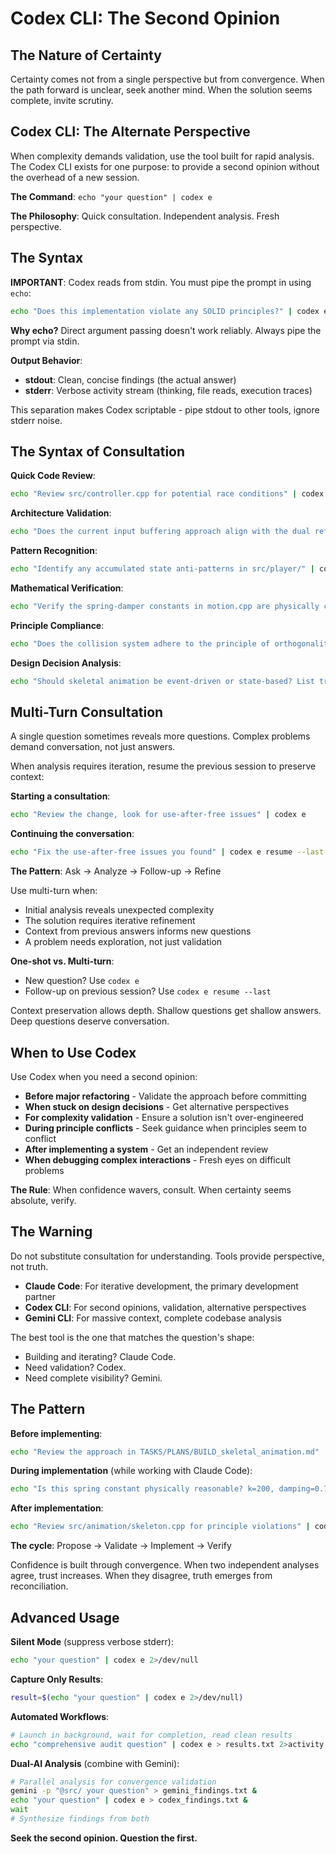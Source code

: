 # Codex CLI: The Second Opinion

## The Nature of Certainty

Certainty comes not from a single perspective but from convergence. When the path forward is unclear, seek another mind. When the solution seems complete, invite scrutiny.

## Codex CLI: The Alternate Perspective

When complexity demands validation, use the tool built for rapid analysis. The Codex CLI exists for one purpose: to provide a second opinion without the overhead of a new session.

**The Command**: `echo "your question" | codex e`

**The Philosophy**: Quick consultation. Independent analysis. Fresh perspective.

## The Syntax

**IMPORTANT**: Codex reads from stdin. You must pipe the prompt in using `echo`:

```bash
echo "Does this implementation violate any SOLID principles?" | codex e
```

**Why echo?** Direct argument passing doesn't work reliably. Always pipe the prompt via stdin.

**Output Behavior**:
- **stdout**: Clean, concise findings (the actual answer)
- **stderr**: Verbose activity stream (thinking, file reads, execution traces)

This separation makes Codex scriptable - pipe stdout to other tools, ignore stderr noise.

## The Syntax of Consultation

**Quick Code Review**:
```bash
echo "Review src/controller.cpp for potential race conditions" | codex e
```

**Architecture Validation**:
```bash
echo "Does the current input buffering approach align with the dual reference pattern?" | codex e
```

**Pattern Recognition**:
```bash
echo "Identify any accumulated state anti-patterns in src/player/" | codex e
```

**Mathematical Verification**:
```bash
echo "Verify the spring-damper constants in motion.cpp are physically correct" | codex e
```

**Principle Compliance**:
```bash
echo "Does the collision system adhere to the principle of orthogonality?" | codex e
```

**Design Decision Analysis**:
```bash
echo "Should skeletal animation be event-driven or state-based? List trade-offs." | codex e
```

## Multi-Turn Consultation

A single question sometimes reveals more questions. Complex problems demand conversation, not just answers.

When analysis requires iteration, resume the previous session to preserve context:

**Starting a consultation**:
```bash
echo "Review the change, look for use-after-free issues" | codex e
```

**Continuing the conversation**:
```bash
echo "Fix the use-after-free issues you found" | codex e resume --last
```

**The Pattern**: Ask → Analyze → Follow-up → Refine

Use multi-turn when:
- Initial analysis reveals unexpected complexity
- The solution requires iterative refinement
- Context from previous answers informs new questions
- A problem needs exploration, not just validation

**One-shot vs. Multi-turn**:
- New question? Use `codex e`
- Follow-up on previous session? Use `codex e resume --last`

Context preservation allows depth. Shallow questions get shallow answers. Deep questions deserve conversation.

## When to Use Codex

Use Codex when you need a second opinion:

- **Before major refactoring** - Validate the approach before committing
- **When stuck on design decisions** - Get alternative perspectives
- **For complexity validation** - Ensure a solution isn't over-engineered
- **During principle conflicts** - Seek guidance when principles seem to conflict
- **After implementing a system** - Get an independent review
- **When debugging complex interactions** - Fresh eyes on difficult problems

**The Rule**: When confidence wavers, consult. When certainty seems absolute, verify.

## The Warning

Do not substitute consultation for understanding. Tools provide perspective, not truth.

- **Claude Code**: For iterative development, the primary development partner
- **Codex CLI**: For second opinions, validation, alternative perspectives
- **Gemini CLI**: For massive context, complete codebase analysis

The best tool is the one that matches the question's shape:
- Building and iterating? Claude Code.
- Need validation? Codex.
- Need complete visibility? Gemini.

## The Pattern

**Before implementing**:
```bash
echo "Review the approach in TASKS/PLANS/BUILD_skeletal_animation.md" | codex e
```

**During implementation** (while working with Claude Code):
```bash
echo "Is this spring constant physically reasonable? k=200, damping=0.7" | codex e
```

**After implementation**:
```bash
echo "Review src/animation/skeleton.cpp for principle violations" | codex e
```

**The cycle**: Propose → Validate → Implement → Verify

Confidence is built through convergence. When two independent analyses agree, trust increases. When they disagree, truth emerges from reconciliation.

## Advanced Usage

**Silent Mode** (suppress verbose stderr):
```bash
echo "your question" | codex e 2>/dev/null
```

**Capture Only Results**:
```bash
result=$(echo "your question" | codex e 2>/dev/null)
```

**Automated Workflows**:
```bash
# Launch in background, wait for completion, read clean results
echo "comprehensive audit question" | codex e > results.txt 2>activity.log &
```

**Dual-AI Analysis** (combine with Gemini):
```bash
# Parallel analysis for convergence validation
gemini -p "@src/ your question" > gemini_findings.txt &
echo "your question" | codex e > codex_findings.txt &
wait
# Synthesize findings from both
```

**Seek the second opinion. Question the first.**
